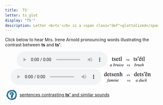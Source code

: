 ```yaml
---
title:  TS'
letter: ts_glot
display: "TS'"
description: Letter <b>ts'</b> is a <span class="def">glottalized</span> or <span class="def"><a href="javascript:tech('ejective');">ejective</a></span> sound. It it pronounced like <b>ts</b> except with the vocal folds tightly closed so that air is released with a sudden burst or popping sound. Tanacross <b>ts'</b> occurs only at the beginning of a syllable.
---
```



Click below to hear Mrs. Irene Arnold pronouncing words illustrating the contrast between <b>ts</b> and <b>ts'</b>.


<center>
<audio controls src="/assets/audio/ts_ts_glot_comp.mp3" type="audio/mpeg">Your browser does not support the audio element.</audio>
<img src="/assets/gif/ts_ts_glot_cmp.gif" border="0">
</center>

<center>
<audio controls src="/assets/audio/ts_ts_glot2_cmp.mp3" type="audio/mpeg">Your browser does not support the audio element.</audio>
<img src="/assets/gif/ts_ts_glot2_cmp.gif" border="0">
</center>

<p>
<img src="/assets/images/question.png" width="34" height="34" hspace="5" align="absmiddle"> <a href="../alveolar_comp/sib1_sent/sib1_sent.html"> sentences contrasting <b>ts'</b> and similar sounds</a><br />
</p>
<br />
						